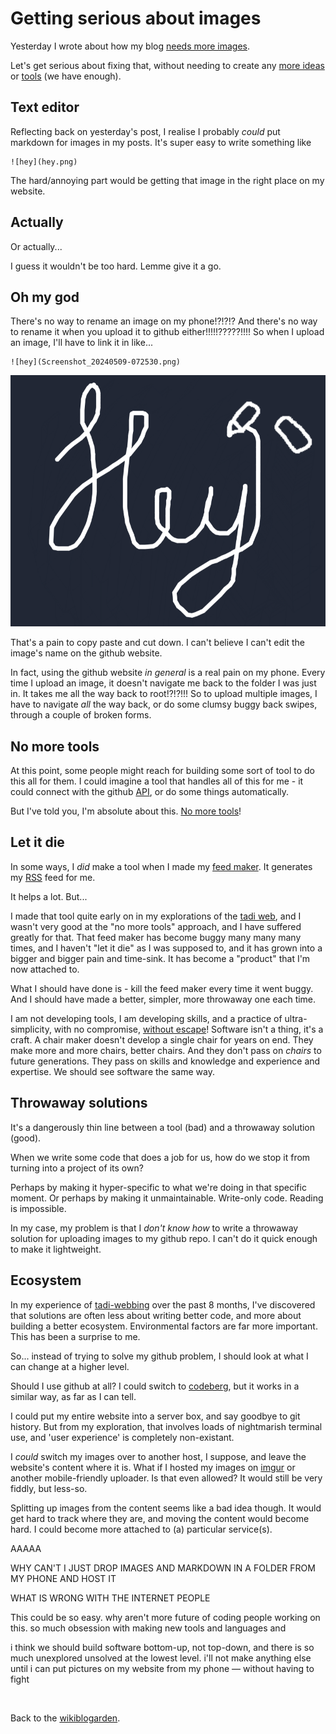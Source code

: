 # Getting serious about images

Yesterday I wrote about how my blog [needs more images](https://www.todepond.com/wikiblogarden/my-wikiblogarden/pictures).

Let's get serious about fixing that, without needing to create any [more ideas](https://www.todepond.com/wikiblogarden/my-wikiblogarden/no-more-ideas) or [tools](https://www.todepond.com/wikiblogarden/better-computing/worse-computing/no-more-tools) (we have enough).

## Text editor

Reflecting back on yesterday's post, I realise I probably *could* put markdown for images in my posts. It's super easy to write something like

```
![hey](hey.png)
```

The hard/annoying part would be getting that image in the right place on my website.

## Actually

Or actually...

I guess it wouldn't be too hard. Lemme give it a go. 

## Oh my god

There's no way to rename an image on my phone!?!?!? And there's no way to rename it when you upload it to github either!!!!!?????!!!! So when I upload an image, I'll have to link it in like...

```
![hey](Screenshot_20240509-072530.png)
```

![hey](Screenshot_20240509-072530.png)

That's a pain to copy paste and cut down. I can't believe I can't edit the image's name on the github website.

In fact, using the github website *in general* is a real pain on my phone. Every time I upload an image, it doesn't navigate me back to the folder I was just in. It takes me all the way back to root!?!?!!! So to upload multiple images, I have to navigate *all* the way back, or do some clumsy buggy back swipes, through a couple of broken forms.

## No more tools

At this point, some people might reach for building some sort of tool to do this all for them. I could imagine a tool that handles all of this for me - it could connect with the github [API](https://www.todepond.com/wikiblogarden/academia/style/never/use/acronyms/), or do some things automatically.

But I've told you, I'm absolute about this. [No more tools](https://www.todepond.com/wikiblogarden/better-computing/worse-computing/no-more-tools)! 

## Let it die

In some ways, I *did* make a tool when I made my [feed maker](https://www.todepond.com/feed/maker/). It generates my [RSS](https://www.todepond.com/wikiblogarden/social-media/what-is-rss/) feed for me.

It helps a lot. But...

I made that tool quite early on in my explorations of the [tadi web](https://www.tadiweb.com/), and I wasn't very good at the "no more tools" approach, and I have suffered greatly for that. That feed maker has become buggy many many many times, and I haven't "let it die" as I was supposed to, and it has grown into a bigger and bigger pain and time-sink. It has become a "product" that I'm now attached to.

What I should have done is - kill the feed maker every time it went buggy. And I should have made a better, simpler, more throwaway one each time. 

I am not developing tools, I am developing skills, and a practice of ultra-simplicity, with no compromise, [without escape](https://www.youtube.com/watch?v=eQgxFuw8f1U)! Software isn't a thing, it's a craft. A chair maker doesn't develop a single chair for years on end. They make more and more chairs, better chairs. And they don't pass on *chairs* to future generations. They pass on skills and knowledge and experience and expertise. We should see software the same way.

## Throwaway solutions

It's a dangerously thin line between a tool (bad) and a throwaway solution (good).

When we write some code that does a job for us, how do we stop it from turning into a project of its own? 

Perhaps by making it hyper-specific to what we're doing in that specific moment. Or perhaps by making it unmaintainable. Write-only code. Reading is impossible.

In my case, my problem is that I *don't know how* to write a throwaway solution for uploading images to my github repo. I can't do it quick enough to make it lightweight. 

## Ecosystem 

In my experience of [tadi-webbing](https://www.todepond.com/wikiblogarden/tadi-web/) over the past 8 months, I've discovered that solutions are often less about writing better code, and more about building a better ecosystem. Environmental factors are far more important. This has been a surprise to me. 

So... instead of trying to solve my github problem, I should look at what I can change at a higher level.

Should I use github at all? I could switch to [codeberg](https://codeberg.org/), but it works in a similar way, as far as I can tell.

I could put my entire website into a server box, and say goodbye to git history. But from my exploration, that involves loads of nightmarish terminal use, and 'user experience' is completely non-existant.

I *could* switch my images over to another host, I suppose, and leave the website's content where it is. What if I hosted my images on [imgur](https://imgur.com/) or another mobile-friendly uploader. Is that even allowed? It would still be very fiddly, but less-so.

Splitting up images from the content seems like a bad idea though. It would get hard to track where they are, and moving the content would become hard. I could become more attached to (a) particular service(s).

AAAAA

WHY CAN'T I JUST DROP IMAGES AND MARKDOWN IN A FOLDER FROM MY PHONE AND HOST IT 

WHAT IS WRONG WITH THE INTERNET PEOPLE

This could be so easy. why aren't more future of coding people working on this. so much obsession with making new tools and languages and 

i think we should build software bottom-up, not top-down, and there is so much unexplored unsolved at the lowest level. i'll not make anything else until i can put pictures on my website from my phone — without having to fight

<br>

Back to the [wikiblogarden](/wikiblogarden).
